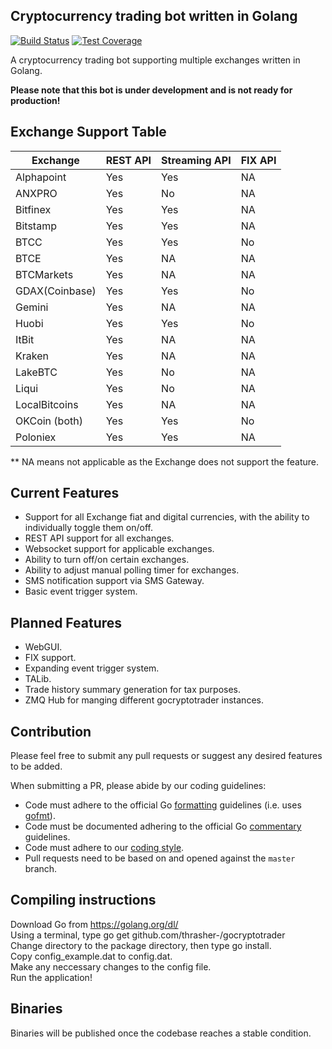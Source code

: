 ## Cryptocurrency trading bot written in Golang

[![Build Status](https://travis-ci.org/thrasher-/gocryptotrader.svg?branch=master)](https://travis-ci.org/thrasher-/gocryptotrader)
[![Test Coverage](https://codecov.io/github/thrasher-/gocryptotrader/coverage.svg?branch=master)](https://codecov.io/github/thrasher-/gocryptotrader?branch=master)

A cryptocurrency trading bot supporting multiple exchanges written in Golang. 

**Please note that this bot is under development and is not ready for production!**

## Exchange Support Table

| Exchange | REST API | Streaming API | FIX API |
|----------|------|-----------|-----|
| Alphapoint | Yes  | Yes        | NA  |
| ANXPRO | Yes  | No        | NA  |
| Bitfinex | Yes  | Yes        | NA  |
| Bitstamp | Yes  | Yes       | NA  |
| BTCC | Yes  | Yes     | No  |
| BTCE     | Yes  | NA        | NA  |
| BTCMarkets | Yes | NA       | NA  |
| GDAX(Coinbase) | Yes | Yes | No|
| Gemini | Yes | NA | NA |
| Huobi | Yes | Yes |No |
| ItBit | Yes | NA | NA |
| Kraken | Yes | NA | NA |
| LakeBTC | Yes | No | NA | 
| Liqui | Yes | No | NA |
| LocalBitcoins | Yes | NA | NA |
| OKCoin (both) | Yes | Yes | No |
| Poloniex | Yes | Yes | NA |

** NA means not applicable as the Exchange does not support the feature.

## Current Features
+ Support for all Exchange fiat and digital currencies, with the ability to individually toggle them on/off.
+ REST API support for all exchanges.
+ Websocket support for applicable exchanges.
+ Ability to turn off/on certain exchanges.
+ Ability to adjust manual polling timer for exchanges.
+ SMS notification support via SMS Gateway.
+ Basic event trigger system.

## Planned Features
+ WebGUI.
+ FIX support.
+ Expanding event trigger system.
+ TALib.
+ Trade history summary generation for tax purposes.
+ ZMQ Hub for manging different gocryptotrader instances.

## Contribution

Please feel free to submit any pull requests or suggest any desired features to be added.

When submitting a PR, please abide by our coding guidelines:

* Code must adhere to the official Go [formatting](https://golang.org/doc/effective_go.html#formatting) guidelines (i.e. uses [gofmt](https://golang.org/cmd/gofmt/)).
* Code must be documented adhering to the official Go [commentary](https://golang.org/doc/effective_go.html#commentary) guidelines.
* Code must adhere to our [coding style](https://github.com/thrasher-/gocryptotrader/blob/master/doc/coding-style.md).
* Pull requests need to be based on and opened against the `master` branch.

## Compiling instructions
Download Go from https://golang.org/dl/  
Using a terminal, type go get github.com/thrasher-/gocryptotrader  
Change directory to the package directory, then type go install.  
Copy config_example.dat to config.dat.  
Make any neccessary changes to the config file.  
Run the application!  

## Binaries
Binaries will be published once the codebase reaches a stable condition.

